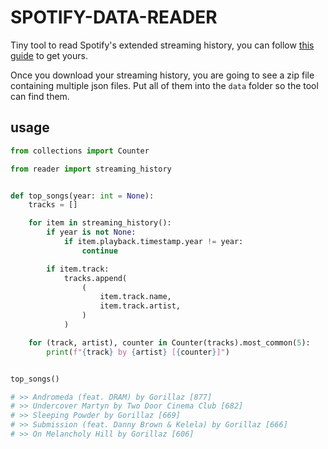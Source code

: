# SPOTIFY-DATA-READER

Tiny tool to read Spotify's extended streaming history, you can follow [this guide](https://support.stats.fm/docs/import/spotify-import/) to get yours.


Once you download your streaming history, you are going to see a zip file containing multiple json files.
Put all of them into the `data` folder so the tool can find them.


## usage

```python
from collections import Counter

from reader import streaming_history


def top_songs(year: int = None):
    tracks = []

    for item in streaming_history():
        if year is not None:
            if item.playback.timestamp.year != year:
                continue

        if item.track:
            tracks.append(
                (
                    item.track.name,
                    item.track.artist,
                )
            )

    for (track, artist), counter in Counter(tracks).most_common(5):
        print(f"{track} by {artist} [{counter}]")


top_songs()

# >> Andromeda (feat. DRAM) by Gorillaz [877]
# >> Undercover Martyn by Two Door Cinema Club [682]
# >> Sleeping Powder by Gorillaz [669]
# >> Submission (feat. Danny Brown & Kelela) by Gorillaz [666]
# >> On Melancholy Hill by Gorillaz [606]
```